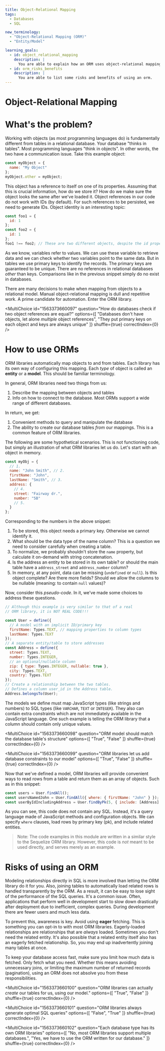 ```yaml
---
title: Object-Relational Mapping
tags:
  - Databases
  - SQL

new_terminology:
  - "Object-Relational Mapping (ORM)"
  - "Entity/Model"

learning_goals:
  - id: object_relational_mapping
    description: |
      You are able to explain how an ORM uses object-relational mapping to connect object (oriented) code to a relational database.
  - id: orm_risks_benefits
    description: |
      You are able to list some risks and benefits of using an orm.
---
```


# Object-Relational Mapping

<LearningGoals />

# What's the problem?

Working with objects (as most programming languages do) is fundamentally different from tables in a relational database. Your database "thinks in tables". Most programming languages "think in objects". In other words, the two have a communication issue. Take this example object:

```javascript
const myObject = {
  name: "My Object"
};
myObject.other = myObject;
```

This object has a reference to itself on one of its properties. Assuming that this is crucial information, how do we store it? How do we make sure the object looks the same after we've loaded it. Object references in our code do not work with IDs (by default). For such references to be persisted, we need to generate IDs. Object identity is an interesting topic:

```javascript
const foo1 = {
  id: 1
};
const foo2 = {
  id: 1
};
foo1 !== foo2; // These are two different objects, despite the id properties being equal.
```

As we know, variables refer to values. We can use these variable to retrieve data and we can check whether two variables point to the same data. But in tables we use primary keys to identify the records. The primary keys are guaranteed to be unique. There are no references in relational databases _other_ than keys. Comparisons like in the previous snippet simply do no exist in databases.

There are many decisions to make when mapping from objects to a relational model. Manual object-relational mapping is dull and repetitive work. A prime candidate for automation. Enter the ORM library.

<MultiChoice
id="1563373660097"
question="How do databases check if two object references are equal?"
options={[
"Databases don't have objects, let alone _multiple_ object references",
"They put primary keys on each object and keys are always unique"
]}
shuffle={true}
correctIndex={0}
/>

# How to use ORMs

ORM libraries automatically map objects to and from tables. Each library has its own way of configuring this mapping. Each _type_ of object is called an **entity** or a **model**. This should be familiar terminology.

In general, ORM libraries need two things from us:

1. Describe the mapping between objects and tables
1. Info on how to connect to the database. Most ORMs support a wide range of different databases.

In return, we get:

1. Convenient methods to query and manipulate the database
1. The ability to create our database tables _from_ our mappings. This is a common feature of ORM libraries.

The following are some hypothetical scenarios. This is not functioning code, but simply an illustration of what ORM libraries let us do. Let's start with an object in memory.

```javascript
const myObj = {
  // 1.
  name: "John Smith", // 2.
  firstName: "John",
  lastName: "Smith", // 3.
  address: {
    // 4.
    street: "Fairway dr.",
    number: "5B"
    // 5.
  }
};
```

Corresponding to the numbers in the above snippet:

1. To be stored, this object needs a primary key. Otherwise we cannot identify it.
2. What should be the data type of the name column? This is a question we need to consider carefully when creating a table.
3. To normalize, we probably shouldn't store the `name` property, but calculate it on-demand with string concatenation.
4. Is the address an entity to be stored in its own table? or should the main table have a `address_street` and `address_number` column?
5. In memory, at any point, data can be missing (`undefined` or `null`). Is this object complete? Are there more fields? Should we allow the columns to be nullable (meaning: to contain `null` values)?

Now, consider this _pseudo-code_. In it, we've made some choices to address these questions.

```javascript
// Although this example is very similar to that of a real
// ORM library, it is NOT REAL CODE!!!

const User = define({
  // A model with an implicit ID/primary key
  firstName: Types.TEXT, // mapping properties to column types
  lastName: Types.TEXT
});
// A separate entity/table to store addresses
const Address = define({
  street: Types.TEXT,
  number: Types.INTEGER,
  // an optional/nullable column
  zip: { type: Types.INTEGER, nullable: true },
  city: Types.TEXT,
  country: Types.TEXT
});
// Create a relationship between the two tables.
// Defines a column user_id in the Address table.
Address.belongsTo(User);
```

The models we define must map JavaScript types (like strings and numbers) to SQL types (like `VARCHAR`, `TEXT` or `INTEGER`). They also can contain extra constraints which are not immediately available in the JavaScript language. One such example is telling the ORM library that a column should contain only unique values.

<MultiChoice
id="1563373660098"
question="ORM model should match the database table's structure"
options={[
"True",
"False"
]}
shuffle={true}
correctIndex={0}
/>

<MultiChoice
id="1563373660099"
question="ORM libraries let us add database constraints to our model"
options={[
"True",
"False"
]}
shuffle={true}
correctIndex={0}
/>

Now that we've defined a model, ORM libraries will provide convenient ways to read rows from a table and return them as an array of objects. Such as in this snippet:

```javascript
const users = User.findAll();
const usersNamedJohn = User.findAll({ where: { firstName: "John" } });
const userByIdIncludingAddress = User.findByPk(5, { include: [Address] });
```

As you can see, this code does not contain any SQL. Instead, it's a query language made of JavaScript methods and configuration objects. We can specify `where` clauses, load rows by primary key (pk), and include related entities.

> Note: The code examples in this module are written in a similar style to the Sequelize ORM library. However, this code is _not_ meant to be used directly, and serves merely as an example.

# Risks of using an ORM

Modeling relationships directly in SQL is more involved than letting the ORM library do it for you. Also, joining tables to automatically load related rows is handled transparently by the ORM. As a result, it can be easy to lose sight of the performance of the SQL queries. It's a common issue. Often, applications that perform well in development start to slow down drastically after deployment due to inefficient, complex queries. During development there are fewer users and much less data.

To prevent this, awareness is key. Avoid using **eager** fetching. This is something you can opt-in to with most ORM libraries. Eagerly-loaded relationships are relationships that are _always_ loaded. Sometimes you don't need the related entity. It's also possible that a related entity itself also has an eagerly fetched relationship. So, you may end up inadvertently joining many tables at once.

To keep your database access fast, make sure you limit how much data is fetched. Only fetch what you need. Whether this means avoiding unnecessary joins, or limiting the maximum number of returned records (pagination), using an ORM does not absolve you from these responsibilities.

<MultiChoice
id="1563373660100"
question="ORM libraries can actually _create_ our tables for us, using our model."
options={[
"True",
"False"
]}
shuffle={true}
correctIndex={0}
/>

<MultiChoice
id="1563373660101"
question="ORM libraries always generate optimal SQL queries"
options={[
"False",
"True"
]}
shuffle={true}
correctIndex={0}
/>

<MultiChoice
id="1563373660102"
question="Each database type has its own ORM libraries"
options={[
"No, most ORM libraries support multiple databases.",
"Yes, we have to use the ORM written for our database."
]}
shuffle={true}
correctIndex={0}
/>
